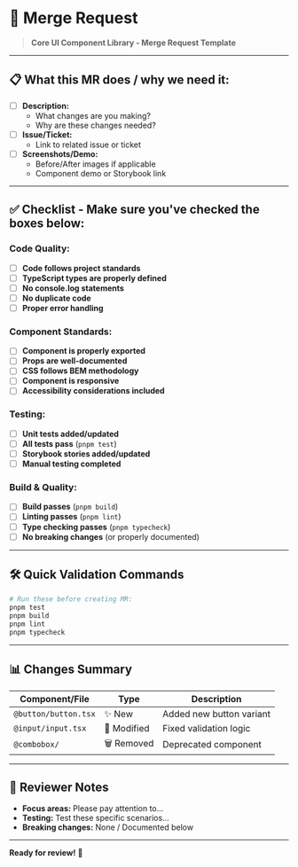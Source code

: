 # 🚀 Merge Request

> **Core UI Component Library - Merge Request Template**

---

## 📋 **What this MR does / why we need it:**

- [ ] **Description:**
  - What changes are you making?
  - Why are these changes needed?
- [ ] **Issue/Ticket:** 
  - Link to related issue or ticket
- [ ] **Screenshots/Demo:**
  - Before/After images if applicable
  - Component demo or Storybook link

---

## ✅ **Checklist - Make sure you've checked the boxes below:**

### **Code Quality:**
- [ ] **Code follows project standards**
- [ ] **TypeScript types are properly defined**
- [ ] **No console.log statements**
- [ ] **No duplicate code**
- [ ] **Proper error handling**

### **Component Standards:**
- [ ] **Component is properly exported**
- [ ] **Props are well-documented**
- [ ] **CSS follows BEM methodology**
- [ ] **Component is responsive**
- [ ] **Accessibility considerations included**

### **Testing:**
- [ ] **Unit tests added/updated**
- [ ] **All tests pass** (`pnpm test`)
- [ ] **Storybook stories added/updated**
- [ ] **Manual testing completed**

### **Build & Quality:**
- [ ] **Build passes** (`pnpm build`)
- [ ] **Linting passes** (`pnpm lint`)
- [ ] **Type checking passes** (`pnpm typecheck`)
- [ ] **No breaking changes** (or properly documented)

---

## 🛠 **Quick Validation Commands**

```bash
# Run these before creating MR:
pnpm test
pnpm build
pnpm lint
pnpm typecheck
```

---

## 📊 **Changes Summary**

| Component/File | Type | Description |
|----------------|------|-------------|
| `@button/button.tsx` | ✨ New | Added new button variant |
| `@input/input.tsx` | 🔧 Modified | Fixed validation logic |
| `@combobox/` | 🗑️ Removed | Deprecated component |

---

## 🎯 **Reviewer Notes**

- **Focus areas:** Please pay attention to...
- **Testing:** Test these specific scenarios...
- **Breaking changes:** None / Documented below

---

**Ready for review!** 🚀
